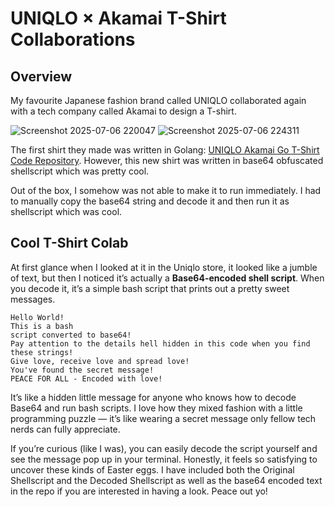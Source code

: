 # UNIQLO × Akamai T-Shirt Collaborations

## Overview

My favourite Japanese fashion brand called UNIQLO collaborated again with a tech company called Akamai to design a T-shirt.

![Screenshot 2025-07-06 220047](https://github.com/user-attachments/assets/98ddc709-a802-4661-8fc8-707f80abfef9)
![Screenshot 2025-07-06 224311](https://github.com/user-attachments/assets/7e1460b7-b1d0-435d-929f-e8093d2bc94e)

The first shirt they made was written in Golang: [UNIQLO Akamai Go T-Shirt Code Repository](https://github.com/GL-Kageyama/UNIQLO_Akamai_T-shirt_Code). However, this new shirt was written in base64 obfuscated shellscript which was pretty cool.

Out of the box, I somehow was not able to make it to run immediately. I had to manually copy the base64 string and decode it and then run it as shellscript which was cool.

## Cool T-Shirt Colab


At first glance when I looked at it in the Uniqlo store, it looked like a jumble of text, but then I noticed it’s actually a **Base64-encoded shell script**. When you decode it, it’s a simple bash script that prints out a pretty sweet messages.

```plaintext
Hello World!
This is a bash
script converted to base64!
Pay attention to the details hell hidden in this code when you find these strings!
Give love, receive love and spread love!
You've found the secret message!
PEACE FOR ALL - Encoded with love!
```

It’s like a hidden little message for anyone who knows how to decode Base64 and run bash scripts. I love how they mixed fashion with a little programming puzzle — it’s like wearing a secret message only fellow tech nerds can fully appreciate.

If you’re curious (like I was), you can easily decode the script yourself and see the message pop up in your terminal. Honestly, it feels so satisfying to uncover these kinds of Easter eggs. I have included both the Original Shellscript and the Decoded Shellscript as well as the base64 encoded text in the repo if you are interested in having a look. Peace out yo!
